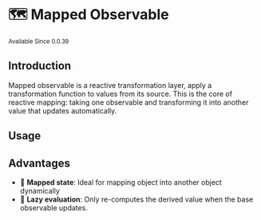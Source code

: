 # 🗺️ Mapped Observable

<sup>
Available Since 0.0.39
</sup>

## Introduction
Mapped observable is a reactive transformation layer, apply a transformation function to values from its source.
This is the core of reactive mapping: taking one observable and transforming it into another value that updates automatically.

## Usage
<code-block lang="java" src="common/CodeSnippets.java" include-symbol="mapped"/>

## Advantages
- 📝 **Mapped state**: Ideal for mapping object into another object dynamically 
- 👀 **Lazy evaluation**: Only re-computes the derived value when the base observable updates.